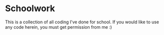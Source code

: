 # Schoolwork
This is a collection of all coding I've done for school. If you would like to use any code herein, you must get permission from me :)
